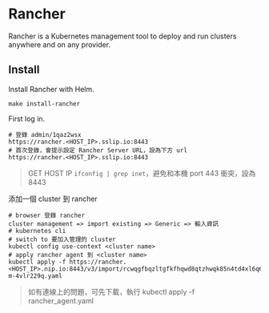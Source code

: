 # Rancher

Rancher is a Kubernetes management tool to deploy and run clusters anywhere and on any provider.

## Install

Install Rancher with Helm.

```
make install-rancher
```

First log in.

```
# 登錄 admin/1qaz2wsx
https://rancher.<HOST_IP>.sslip.io:8443
# 首次登錄，會提示設定 Rancher Server URL，設為下方 url
https://rancher.<HOST_IP>.sslip.io:8443
```

> GET HOST IP `ifconfig | grep inet`，避免和本機 port 443 衝突，設為 8443

添加一個 cluster 到 rancher

```
# browser 登錄 rancher
cluster management => import existing => Generic => 輸入資訊
# kubernetes cli
# switch to 要加入管理的 cluster
kubectl config use-context <cluster name>
# apply rancher agent 到 <cluster name>
kubectl apply -f https://rancher.<HOST_IP>.nip.io:8443/v3/import/rcwqgfbqzltgfkfhqwd8qtzhwqk85n4td4xl6q6hqrnkgqnjrhjbnj_c-m-4vlr229q.yaml

```

> 如有連線上的問題，可先下載，執行 kubectl apply -f rancher_agent.yaml
